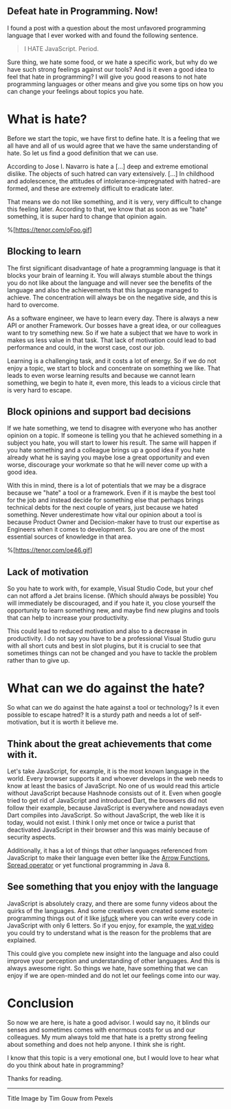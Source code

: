## Defeat hate in Programming. Now!

I found a post with a question about the most unfavored programming language that I ever worked with and found the following sentence.

> I HATE JavaScript. Period.

Sure thing, we hate some food, or we hate a specific work, but why do we have such strong feelings against our tools? And is it even a good idea to feel that hate in programming? I will give you good reasons to not hate programming languages or other means and give you some tips on how you can change your feelings about topics you hate.

# What is hate?
Before we start the topic, we have first to define hate. It is a feeling that we all have and all of us would agree that we have the same understanding of hate. So let us find a good definition that we can use.

According to Jose I. Navarro is hate a […] deep and extreme emotional dislike. The objects of such hatred can vary extensively. […] In childhood and adolescence, the attitudes of intolerance-impregnated with hatred - are formed, and these are extremely difficult to eradicate later.

That means we do not like something, and it is very, very difficult to change this feeling later. According to that, we know that as soon as we "hate" something, it is super hard to change that opinion again. 

%[https://tenor.com/oFoo.gif]

## Blocking to learn
The first significant disadvantage of hate a programming language is that it blocks your brain of learning it. You will always stumble about the things you do not like about the language and will never see the benefits of the language and also the achievements that this language managed to achieve. The concentration will always be on the negative side, and this is hard to overcome. 

As a software engineer, we have to learn every day. There is always a new API or another Framework. Our bosses have a great idea, or our colleagues want to try something new. So if we hate a subject that we have to work in makes us less value in that task. That lack of motivation could lead to bad performance and could, in the worst case, cost our job.

Learning is a challenging task, and it costs a lot of energy. So if we do not enjoy a topic, we start to block and concentrate on something we like. That leads to even worse learning results and because we cannot learn something, we begin to hate it, even more, this leads to a vicious circle that is very hard to escape.

## Block opinions and support bad decisions
If we hate something, we tend to disagree with everyone who has another opinion on a topic. If someone is telling you that he achieved something in a subject you hate, you will start to lower his result. The same will happen if you hate something and a colleague brings up a good idea if you hate already what he is saying you maybe lose a great opportunity and even worse, discourage your workmate so that he will never come up with a good idea.

With this in mind, there is a lot of potentials that we may be a disgrace because we "hate" a tool or a framework. Even if it is maybe the best tool for the job and instead decide for something else that perhaps brings technical debts for the next couple of years, just because we hated something. Never underestimate how vital our opinion about a tool is because Product Owner and Decision-maker have to trust our expertise as Engineers when it comes to development. So you are one of the most essential sources of knowledge in that area.

%[https://tenor.com/oe46.gif]

## Lack of motivation
So you hate to work with, for example, Visual Studio Code, but your chef can not afford a Jet brains license. (Which should always be possible) You will immediately be discouraged, and if you hate it, you close yourself the opportunity to learn something new, and maybe find new plugins and tools that can help to increase your productivity. 

This could lead to reduced motivation and also to a decrease in productivity. I do not say you have to be a professional Visual Studio guru with all short cuts and best in slot plugins, but it is crucial to see that sometimes things can not be changed and you have to tackle the problem rather than to give up. 

# What can we do against the hate?
So what can we do against the hate against a tool or technology? Is it even possible to escape hatred? It is a sturdy path and needs a lot of self-motivation, but it is worth it believe me.

## Think about the great achievements that come with it.
Let's take JavaScript, for example, it is the most known language in the world. Every browser supports it and whoever develops in the web needs to know at least the basics of JavaScript. No one of us would read this article without JavaScript because Hashnode consists out of it.
Even when google tried to get rid of JavaScript and introduced Dart, the browsers did not follow their example, because JavaScript is everywhere and nowadays even Dart compiles into JavaScript. So without JavaScript, the web like it is today, would not exist. I think I only met once or twice a purist that deactivated JavaScript in their browser and this was mainly because of security aspects.

Additionally, it has a lot of things that other languages referenced from JavaScript to make their language even better like the  [Arrow Functions](https://www.sitepoint.com/es6-arrow-functions-new-fat-concise-syntax-javascript/),  [Spread operator](https://developer.mozilla.org/en-US/docs/Web/JavaScript/Reference/Operators/Spread_syntax)  or yet functional programming in Java 8.

## See something that you enjoy with the language
JavaScript is absolutely crazy, and there are some funny videos about the quirks of the languages. And some creatives even created some esoteric programming things out of it like  [jsfuck](http://www.jsfuck.com/)  where you can write every code in JavaScript with only 6 letters. So if you enjoy, for example, the  [wat video](https://www.destroyallsoftware.com/talks/wat)  you could try to understand what is the reason for the problems that are explained.

This could give you complete new insight into the language and also could improve your perception and understanding of other languages. And this is always awesome right. So things we hate, have something that we can enjoy if we are open-minded and do not let our feelings come into our way.

# Conclusion
So now we are here, is hate a good advisor. I would say no, it blinds our senses and sometimes comes with enormous costs for us and our colleagues. My mum always told me that hate is a pretty strong feeling about something and does not help anyone. I think she is right. 

I know that this topic is a very emotional one, but I would love to hear what do you think about hate in programming?

Thanks for reading.

---
Title Image by Tim Gouw from Pexels 
